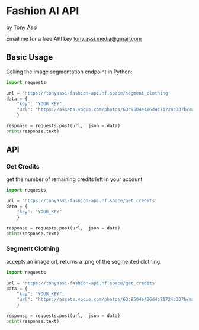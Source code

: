 # Fashion AI API
by [Tony Assi](https://www.tonyassi.com/)

Email me for a free API key <tony.assi.media@gmail.com>

## Basic Usage
Calling the image segmentation endpoint in Python:
```python
import requests

url = 'https://tonyassi-fashion-api.hf.space/segment_clothing'
data = {
    "key": "YOUR_KEY",
    "url": "https://assets.vogue.com/photos/63c9504e426d4c71724c337b/master/w_1280%2Cc_limit/00001-rains-fall-2023-menswear-credit-filippo-fior-brand.jpg"
    }

response = requests.post(url,  json = data)
print(response.text)
```
## API
### Get Credits
get the number of remaining credits left in your account
```python
import requests

url = 'https://tonyassi-fashion-api.hf.space/get_credits'
data = {
    "key": "YOUR_KEY"
    }

response = requests.post(url,  json = data)
print(response.text)
```
### Segment Clothing
accepts an image url, returns a .png of the segmented clothing
```python
import requests

url = 'https://tonyassi-fashion-api.hf.space/get_credits'
data = {
    "key": "YOUR_KEY",
    "url": "https://assets.vogue.com/photos/63c9504e426d4c71724c337b/master/w_1280%2Cc_limit/00001-rains-fall-2023-menswear-credit-filippo-fior-brand.jpg"
    }

response = requests.post(url,  json = data)
print(response.text)
```

